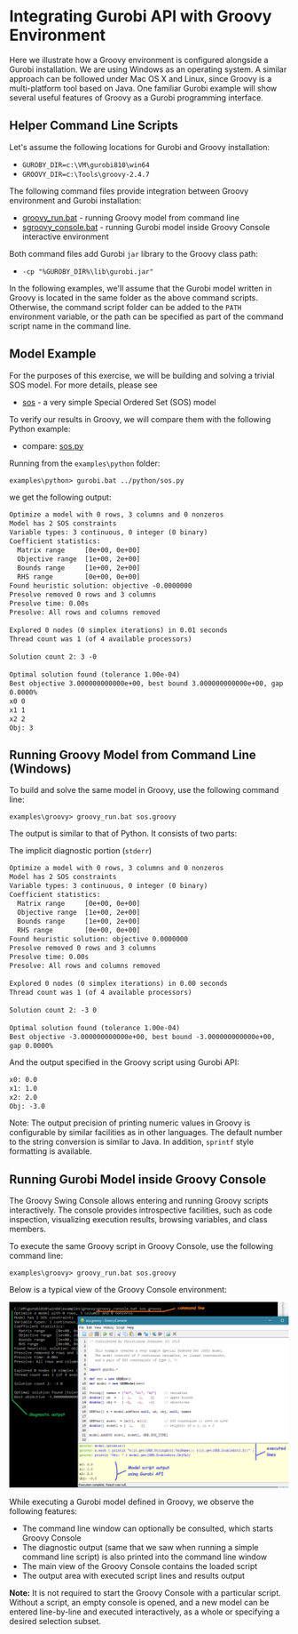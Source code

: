 # Integrating Gurobi API with Groovy Environment

Here we illustrate how a Groovy environment is configured alongside a Gurobi installation.
We are using Windows as an operating system. A similar approach can be followed under Mac OS X and Linux,
since Groovy is a multi-platform tool based on Java.
One familiar Gurobi example will show several useful features of Groovy as a Gurobi programming interface.

## Helper Command Line Scripts

Let's assume the following locations for Gurobi and Groovy installation:
 * `GUROBY_DIR=c:\VM\gurobi810\win64`
 * `GROOVY_DIR=c:\Tools\groovy-2.4.7`

The following command files provide integration between Groovy environment and Gurobi installation:

* [groovy_run.bat](groovy_run.bat) - running Groovy model from command line
* [sgroovy_console.bat](groovy_console.bat) - running Gurobi model inside Groovy Console interactive environment

Both command files add Gurobi `jar` library to the Groovy class path:
* `-cp "%GUROBY_DIR%\lib\gurobi.jar"`

In the following examples, we'll assume that the Gurobi model written in Groovy is located 
in the same folder as the above command scripts. Otherwise, the command script folder can be added
to the `PATH` environment variable, or the path can be specified as part of the command script name 
in the command line.

## Model Example

For the purposes of this exercise, we will be building and solving a trivial SOS model.
For more details, please see
* [sos](../sos/sos.md) - a very simple Special Ordered Set (SOS) model

To verify our results in Groovy, we will compare them with the following Python example:
* compare: [sos.py](https://www.gurobi.com/documentation/8.1/examples/sos_py.html)

Running from the `examples\python` folder:
```
examples\python> gurobi.bat ../python/sos.py
```
we get the following output:

```
Optimize a model with 0 rows, 3 columns and 0 nonzeros
Model has 2 SOS constraints
Variable types: 3 continuous, 0 integer (0 binary)
Coefficient statistics:
  Matrix range     [0e+00, 0e+00]
  Objective range  [1e+00, 2e+00]
  Bounds range     [1e+00, 2e+00]
  RHS range        [0e+00, 0e+00]
Found heuristic solution: objective -0.0000000
Presolve removed 0 rows and 3 columns
Presolve time: 0.00s
Presolve: All rows and columns removed

Explored 0 nodes (0 simplex iterations) in 0.01 seconds
Thread count was 1 (of 4 available processors)

Solution count 2: 3 -0

Optimal solution found (tolerance 1.00e-04)
Best objective 3.000000000000e+00, best bound 3.000000000000e+00, gap 0.0000%
x0 0
x1 1
x2 2
Obj: 3
```

## Running Groovy Model from Command Line (Windows)

To build and solve the same model in Groovy, use the following command line:
```
examples\groovy> groovy_run.bat sos.groovy
```

The output is similar to that of Python.
It consists of two parts:

The implicit diagnostic portion (`stderr`)

```
Optimize a model with 0 rows, 3 columns and 0 nonzeros
Model has 2 SOS constraints
Variable types: 3 continuous, 0 integer (0 binary)
Coefficient statistics:
  Matrix range     [0e+00, 0e+00]
  Objective range  [1e+00, 2e+00]
  Bounds range     [1e+00, 2e+00]
  RHS range        [0e+00, 0e+00]
Found heuristic solution: objective 0.0000000
Presolve removed 0 rows and 3 columns
Presolve time: 0.00s
Presolve: All rows and columns removed

Explored 0 nodes (0 simplex iterations) in 0.00 seconds
Thread count was 1 (of 4 available processors)

Solution count 2: -3 0

Optimal solution found (tolerance 1.00e-04)
Best objective -3.000000000000e+00, best bound -3.000000000000e+00, gap 0.0000%
```

And the output specified in the Groovy script using Gurobi API:

```
x0: 0.0
x1: 1.0
x2: 2.0
Obj: -3.0
```

Note: The output precision of printing numeric values in Groovy is configurable
by similar facilities as in other languages. The default number to the string 
conversion is similar to Java. In addition, `sprintf` style formatting is available.

## Running Gurobi Model inside Groovy Console

The Groovy Swing Console allows entering and running Groovy scripts interactively.
The console provides introspective facilities, such as code inspection, visualizing execution results,
browsing variables, and class members.

To execute the same Groovy script in Groovy Console, use the following command line:
```
examples\groovy> groovy_run.bat sos.groovy
```
Below is a typical view of the Groovy Console environment:

![Groovy Console environment](GroovyConsole.png)

While executing a Gurobi model defined in Groovy, we observe the following features:
* The command line window can optionally be consulted, which starts Groovy Console
* The diagnostic output (same that we saw when running a simple command line script) is also printed into the command line window
* The main view of the Groovy Console contains the loaded script
* The output area with executed script lines and results output

**Note:** It is not required to start the Groovy Console with a particular script.
Without a script, an empty console is opened, and a new model can be entered
line-by-line and executed interactively, as a whole or specifying a desired selection subset.

